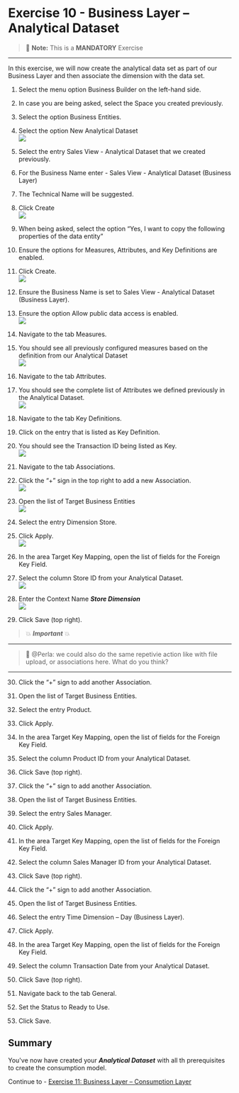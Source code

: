 # Exercise 10 - Business Layer – Analytical Dataset 

> :memo: **Note:** This is a <strong>MANDATORY</strong>  Exercise

---

In this exercise, we will now create the analytical data set as part of our Business Layer
and then associate the dimension with the data set.

1. Select the menu option Business Builder on the left-hand side.
2. In case you are being asked, select the Space you created previously.
3. Select the option Business Entities.
4. Select the option New Analytical Dataset
<br>![](images/00_00_0102.png) 

5. Select the entry Sales View - Analytical Dataset that we created previously.
6. For the Business Name enter - Sales View - Analytical Dataset (Business Layer)
7. The Technical Name will be suggested.
8. Click Create
<br>![](images/00_00_0103.png) 

9. When being asked, select the option “Yes, I want to copy the following properties of the data entity”
10. Ensure the options for Measures, Attributes, and Key Definitions are enabled.
11. Click Create.
<br>![](images/00_00_0104.png) 

12. Ensure the Business Name is set to Sales View - Analytical Dataset (Business Layer).
13. Ensure the option Allow public data access is enabled.
<br>![](images/00_00_0101.png) 

14. Navigate to the tab Measures.
15. You should see all previously configured measures based on the definition from our Analytical Dataset
<br>![](images/00_00_0106.png) 

16. Navigate to the tab Attributes.
17. You should see the complete list of Attributes we defined previously in the Analytical Dataset.
<br>![](images/00_00_0107.png) 

18. Navigate to the tab Key Definitions.
19. Click on the entry that is listed as Key Definition.
20. You should see the Transaction ID being listed as Key.
<br>![](images/00_00_0108.png) 

21. Navigate to the tab Associations.
22. Click the “+” sign in the top right to add a new Association.
<br>![](images/00_00_0109.png) 

23. Open the list of Target Business Entities
<br>![](images/00_00_0110.png) 

24. Select the entry Dimension Store.
25. Click Apply.
<br>![](images/00_00_0112.png) 

26. In the area Target Key Mapping, open the list of fields for the Foreign Key Field.
27. Select the column Store ID from your Analytical Dataset.
<br>![](images/00_00_0105.png) 

28. Enter the Context Name ***Store Dimension***
<br>![](images/00_00_0116_1.png) 

29. Click Save (top right).

> :boom: ***Important*** :boom: <br> 

---
> :memo: @Perla: we could also do the same repetivie action like with file upload, or associations here. What do you think?
---

30. Click the “+” sign to add another Association.

31. Open the list of Target Business Entities.
32. Select the entry Product.
33. Click Apply.
34. In the area Target Key Mapping, open the list of fields for the Foreign Key Field.
35. Select the column Product ID from your Analytical Dataset.
36. Click Save (top right).
37. Click the “+” sign to add another Association.
38. Open the list of Target Business Entities.
39. Select the entry Sales Manager.
40. Click Apply.
41. In the area Target Key Mapping, open the list of fields for the Foreign Key Field.
42. Select the column Sales Manager ID from your Analytical Dataset.
43. Click Save (top right).
44. Click the “+” sign to add another Association.
45. Open the list of Target Business Entities.
46. Select the entry Time Dimension – Day (Business Layer).
47. Click Apply.
48. In the area Target Key Mapping, open the list of fields for the Foreign Key Field.
49. Select the column Transaction Date from your Analytical Dataset.
50. Click Save (top right).
51. Navigate back to the tab General.
52. Set the Status to Ready to Use.
53. Click Save.

## Summary

You've now have created your ***Analytical Dataset*** with all th prerequisites to create the consumption model. 

Continue to - [Exercise 11: Business Layer – Consumption Layer ](../ex11/README.md)


